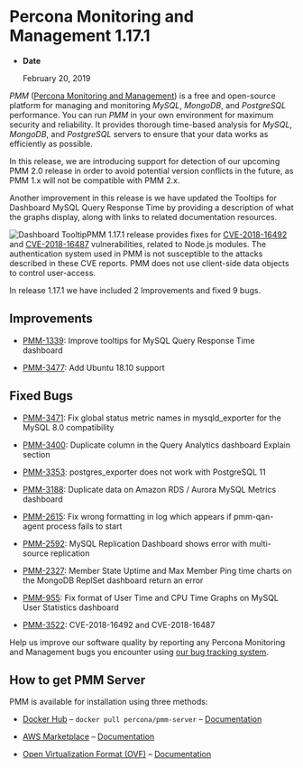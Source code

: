 # Percona Monitoring and Management 1.17.1


* **Date**

    February 20, 2019


*PMM* ([Percona Monitoring and Management](https://www.percona.com/doc/percona-monitoring-and-management/index.html)) is a free and open-source platform for managing and monitoring *MySQL*, *MongoDB*, and *PostgreSQL* performance. You can run *PMM* in your own environment for maximum security and reliability. It provides thorough time-based analysis for *MySQL*, *MongoDB*, and *PostgreSQL* servers to ensure that your data works as efficiently as possible.

In this release, we are introducing support for detection of our upcoming PMM 2.0 release in order to avoid potential version conflicts in the future, as PMM 1.x will not be compatible with PMM 2.x.

Another improvement in this release is we have updated the Tooltips for Dashboard MySQL Query Response Time by providing a description of what the graphs display, along with links to related documentation resources.

<img src="https://www.percona.com/blog/wp-content/uploads/2019/02/GIFMaker.org_tCQcQD.gif" alt="Dashboard Tooltip">PMM 1.17.1 release provides fixes for [CVE-2018-16492](https://nvd.nist.gov/vuln/detail/CVE-2018-16492) and [CVE-2018-16487](https://nvd.nist.gov/vuln/detail/CVE-2018-16487) vulnerabilities, related to Node.js modules. The authentication system used in PMM is not susceptible to the attacks described in these CVE reports. PMM does not use client-side data objects to control user-access.

In release 1.17.1 we have included 2 Improvements and fixed 9 bugs.

## Improvements


* [PMM-1339](https://jira.percona.com/browse/PMM-1339): Improve tooltips for MySQL Query Response Time dashboard


* [PMM-3477](https://jira.percona.com/browse/PMM-3477): Add Ubuntu 18.10 support

## Fixed Bugs


* [PMM-3471](https://jira.percona.com/browse/PMM-3471): Fix global status metric names in mysqld_exporter for the MySQL 8.0 compatibility


* [PMM-3400](https://jira.percona.com/browse/PMM-3400): Duplicate column in the Query Analytics dashboard Explain section


* [PMM-3353](https://jira.percona.com/browse/PMM-3353): postgres_exporter does not work with PostgreSQL 11


* [PMM-3188](https://jira.percona.com/browse/PMM-3188): Duplicate data on Amazon RDS / Aurora MySQL Metrics dashboard


* [PMM-2615](https://jira.percona.com/browse/PMM-2615): Fix wrong formatting in log which appears if pmm-qan-agent process fails to start


* [PMM-2592](https://jira.percona.com/browse/PMM-2592): MySQL Replication Dashboard shows error with multi-source replication


* [PMM-2327](https://jira.percona.com/browse/PMM-2327): Member State Uptime and Max Member Ping time charts on the MongoDB ReplSet dashboard return an error


* [PMM-955](https://jira.percona.com/browse/PMM-955): Fix format of User Time and CPU Time Graphs on MySQL User Statistics dashboard


* [PMM-3522](https://jira.percona.com/browse/PMM-3522): CVE-2018-16492 and CVE-2018-16487

Help us improve our software quality by reporting any Percona Monitoring and Management bugs you encounter using [our bug tracking system](https://jira.percona.com/secure/Dashboard.jspa).

## How to get PMM Server

PMM is available for installation using three methods:


* [Docker Hub](https://hub.docker.com/r/percona/pmm-server/) – `docker pull percona/pmm-server` – [Documentation](https://www.percona.com/doc/percona-monitoring-and-management/deploy/server/docker.html)


* [AWS Marketplace](https://aws.amazon.com/marketplace/pp/B077J7FYGX) – [Documentation](https://www.percona.com/doc/percona-monitoring-and-management/deploy/server/ami.html)


* [Open Virtualization Format (OVF)](https://www.percona.com/downloads/pmm/) – [Documentation](https://www.percona.com/doc/percona-monitoring-and-management/deploy/server/virtual-appliance.html)
